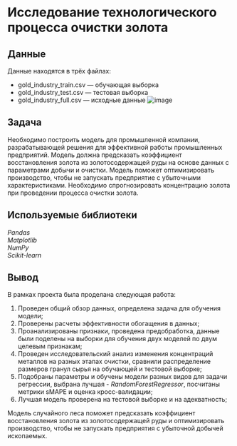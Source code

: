 # Исследование технологического процесса очистки золота


## Данные

Данные находятся в трёх файлах:
- gold_industry_train.csv — обучающая выборка
- gold_industry_test.csv — тестовая выборка
- gold_industry_full.csv — исходные данные
![image](https://github.com/gl-sam/ya.praktikum-projects/assets/111107515/0af0431f-c6a7-49d8-bb9d-07a6c69f7a75)
## Задача

Необходимо построить модель для промышленной компании, разрабатывающей решения для эффективной работы промышленных предприятий. Модель должна предсказать коэффициент восстановления золота из золотосодержащей руды на основе данных с параметрами добычи и очистки. Модель поможет оптимизировать производство, чтобы не запускать предприятие с убыточными характеристиками. Необходимо спрогнозировать концентрацию золота при проведении процесса очистки золота.

## Используемые библиотеки

*Pandas* <br>
*Matplotlib* <br>
*NumPy* <br>
*Scikit-learn* <br>

## Вывод
В рамках проекта была проделана следующая работа:

1. Проведен общий обзор данных, определена задача для обучения модели;
2. Проверены расчеты эффективности обогащения в данных;
3. Проанализированы признаки, проведена предобработка, данные были поделены на выборки для обучения двух моделей по двум целевым признакам;
4. Проведен исследовательский анализ изменения концентраций металлов на разных этапах очистки, сравнили распределение размеров гранул сырья на обучающей и тестовой выборке;
5. Подобраны параметры и обучены модели разных видов для задачи регрессии, выбрана лучшая - *RandomForestRegressor*, посчитаны метрики sMAPE и оценка кросс-валидации;
6. Лучшая модель проверена на тестовой выборке и на адекватность;

Модель случайного леса поможет предсказать коэффициент восстановления золота из золотосодержащей руды и оптимизировать производство, чтобы не запускать предприятия с убыточной добычей ископаемых.
